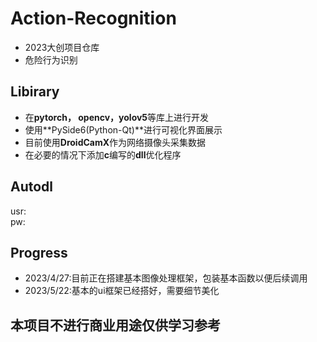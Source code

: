 # Action-Recognition
* 2023大创项目仓库
* 危险行为识别
## Libirary
* 在**pytorch， opencv，yolov5**等库上进行开发
* 使用**PySide6(Python-Qt)**进行可视化界面展示
* 目前使用**DroidCamX**作为网络摄像头采集数据
* 在必要的情况下添加**c**编写的**dll**优化程序
## Autodl 
usr: <br>
pw: 
## Progress
* 2023/4/27:目前正在搭建基本图像处理框架，包装基本函数以便后续调用
* 2023/5/22:基本的ui框架已经搭好，需要细节美化
## 本项目不进行商业用途仅供学习参考
